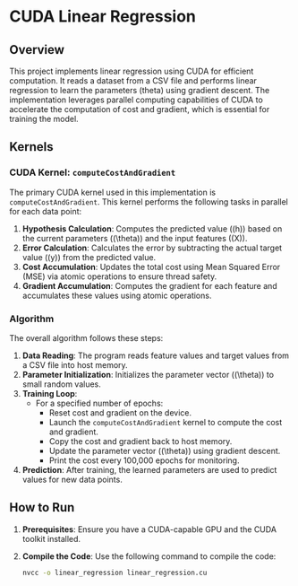 # CUDA Linear Regression

## Overview

This project implements linear regression using CUDA for efficient computation. It reads a dataset from a CSV file and performs linear regression to learn the parameters (theta) using gradient descent. The implementation leverages parallel computing capabilities of CUDA to accelerate the computation of cost and gradient, which is essential for training the model.

## Kernels

### CUDA Kernel: `computeCostAndGradient`

The primary CUDA kernel used in this implementation is `computeCostAndGradient`. This kernel performs the following tasks in parallel for each data point:

1. **Hypothesis Calculation**: Computes the predicted value (\(h\)) based on the current parameters (\(\theta\)) and the input features (\(X\)).
2. **Error Calculation**: Calculates the error by subtracting the actual target value (\(y\)) from the predicted value.
3. **Cost Accumulation**: Updates the total cost using Mean Squared Error (MSE) via atomic operations to ensure thread safety.
4. **Gradient Accumulation**: Computes the gradient for each feature and accumulates these values using atomic operations.

### Algorithm

The overall algorithm follows these steps:

1. **Data Reading**: The program reads feature values and target values from a CSV file into host memory.
2. **Parameter Initialization**: Initializes the parameter vector (\(\theta\)) to small random values.
3. **Training Loop**:
   - For a specified number of epochs:
     - Reset cost and gradient on the device.
     - Launch the `computeCostAndGradient` kernel to compute the cost and gradient.
     - Copy the cost and gradient back to host memory.
     - Update the parameter vector (\(\theta\)) using gradient descent.
     - Print the cost every 100,000 epochs for monitoring.
4. **Prediction**: After training, the learned parameters are used to predict values for new data points.

## How to Run

1. **Prerequisites**: Ensure you have a CUDA-capable GPU and the CUDA toolkit installed.

2. **Compile the Code**: Use the following command to compile the code:
   ```bash
   nvcc -o linear_regression linear_regression.cu


